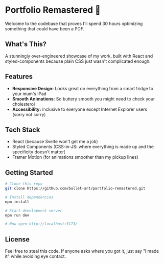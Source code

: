 # Portfolio Remastered 🚀

Welcome to the codebase that proves I'll spend 30 hours optimizing something that could have been a PDF.

## What's This?

A stunningly over-engineered showcase of my work, built with React and styled-components because plain CSS just wasn't complicated enough.

## Features

- **Responsive Design:** Looks great on everything from a smart fridge to your mum's iPad
- **Smooth Animations:** So buttery smooth you might need to check your cholesterol 
- **Accessibility:** Inclusive to everyone except Internet Explorer users (sorry not sorry)

## Tech Stack

- React (because Svelte won't get me a job)
- Styled Components (CSS-in-JS: where everything is made up and the specificity doesn't matter)
- Framer Motion (for animations smoother than my pickup lines)

## Getting Started

```bash
# Clone this repo
git clone https://github.com/bullet-ant/portfolio-remastered.git

# Install dependencies
npm install

# Start development server 
npm run dev

# Now open http://localhost:5173/ 
```


## License

Feel free to steal this code. If anyone asks where you got it, just say "I made it" while avoiding eye contact.
